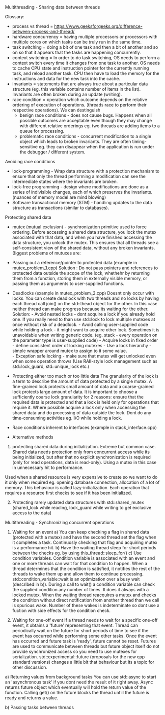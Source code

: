 Multithreading - Sharing data between threads

Glossary:
- process vs thread = https://www.geeksforgeeks.org/difference-between-process-and-thread/
- hardware concurrency = having multiple processors or processors with multiple cores on which tasks can be truly run in the same time.
- task switching = doing a bit of one task and then a bit of another and so on so that it appears that the tasks are happening concurrently.
- context switching = In order to do task switching, OS needs to perform a context switch every time it changes from one task to another. OS needs to cache CPU state and instruction pointer for the currently running task, and reload another task. CPU then have to load the memory for the instructions and data for the new task into the cache.
- invariants = statements that are always true about a particular data structure (eg. this variable contains number of items in the list). Invariants are often broken during an update (writing).
- race condition = operation which outcome depends on the relative ordering of execution of operations. (threads race to perform their respective operations). 
We can destinguish 
    - benign race conditions - does not cause bugs. Happens when all possible outcomes are acceptable even though they may change with different relative orderings eg. two threads are adding items to a queue for processing.
    - problematic race conditions - concurrent modification to a single object which leads to broken invariants. They are often timing-sensitive eg. they can disappear when the application is run under the debugger / different system.


Avoiding race conditions
- lock-programming - Wrap data structure with a protection mechanism to ensure that only the thread performing a modification can see the intermediate states where the invariants are broken. 
- lock-free programming - design where modifications are done as a series of indivisible changes, each of which preserves the invariants. (nuances of memory model are mind blowing)
- Software transactional memory (STM) - handling updates to the data structure as transactions (similar to databases).


Protecting shared data
- mutex (mutual exclusion) - synchronization primitive used to force ordering. Before accessing a shared data structure, you lock the mutex associated with that data, and when you have finished accessing the data structure, you unlock the mutex. This ensures that all threads see a self-consistent view of the shared data, without any broken invariants.
Biggest problems of mutuxes are:
* Passing out a reference/pointer to protected data (example in mutex_problem_1.cpp)
    Solution : Do not pass pointers and references to protected data outside the scope of the lock, whethehr by returning them from a function, storing them in externally visible memory, or passing them as arguments to user-supplied functions.

* Deadlocks (example in mutex_problem_2.cpp)
Doesnt only occur with locks. You can create deadlock with two threads and no locks by having each thread call join() on the std::thead object for the other. In this case neither thread can make progress because its waiting for the other.
    Solution:
            - Avoid nested locks - dont acquire a lock if you already hold one. If you really need to than use std::lock to lock multiple mutexes at once without risk of a deadlock.
            - Avoid calling user-supplied code while holding a lock - it might want to acquire other lock. Sometimes it is unavoidable when writing generic code. (eg. stack - every operation on the parameter type is user-supplied code)
            - Acquire locks in fixed order - define consistent order of locking mutexes
            - Use a lock hierarchy - simple wrapper around mutex to assign to it some value.  
            - Exception safe locking - make sure that mutex will get unlocked even when some operation throws (Use RAII-style lock management such as std::lock_guard, std::unique_lock etc.)

* Protecting either too much or too little data
The granularity of the lock is a term to describe the amount of data protected by a single mutex. A fine-grained lock protects small amount of data and a coarse-grained lock protects large amount of data. 
It is important to choose a sufficiently coarse lock granularity for 2 reasons: ensure that the required data is protected and that a lock is held only for operations that require it.
Where possible acquire a lock only when accessing the shared data and do processing of data outside the lock. Dont do any time-consuming activities eg. I/O while holding a lock.  

* Race conditions inherent to interfaces (example in stack_interface.cpp)

- Alternative methods
1. protecting shared data during initialization.
Extreme but common case. Shared data needs protection only from concurrent access while its being initialized, but after that no explicit synchronization is required (only for read operations, data is read-only). Using a mutex in this case in unnecessary hit to performance. 

Used when a shared resource is very expensive to create so we want to do it only when required eg. opening database connection, allocation of a lot of memory.
This behaviour is called lazy-initialization. Each operation that requires a resource first checks to see if it has been initialized.

2. Protecting rarely updated data structures with std::shared_mutex (shared_lock while reading, lock_guard while writing to get exclusive access to the data)


Multithreading - Synchronizing concurrent operations

1. Waiting for an event
a) You can keep checking a flag in shared data (protected with a mutex) and have the second thread set the flag when it completes a task. Continuosly checking that flag and acquiring mutex is a performance hit.
b) Have the waiting thread sleep for short periods between the checks eg. by using this_thread::sleep_for()
c) Use condition variables. Condition variable is associated with an event and one or more threads can wait for that condition to happen. When a thread determines that the condition is satisfied, it notifies the rest of the threads to wake them up and allow them to continue processing.
std::condition_variable::wait is an optimization over a busy wait (described in b)). 
During a call to wait() a condition variable can check the supplied condition any number of times. It does it always with a locked mutex. When the waiting thread reacquires a mutex and checks the condition without direct notification from another thread than we call is spurious wake. Number of these wakes is indeterminate so dont use a fuction with side effects for the condition check. 

2. Waiting for one-off event
If a thread needs to wait for a specific one-off event, it obtains a 'future' representing that event. Thread can periodically wait on the future for short periods of time to see if the event has occurred while performing some other tasks. Once the event has occurred and future task is 'ready', future cannot be reset.
Futures are used to communicate between threads but future object itself do not provide synchronized access so you need to use mutexes for serialization.
std::experimental::future (proposals for the new cpp standard versions) changes a little bit that behaviour but its a topic for other discussion.

a) Returning values from background tasks
You can use std::async to start an 'asynchronous task' if you dont need the result of it right away. Async returns future object which eventually will hold the return value of the function. Calling get() on the future blocks the thread untill the future is ready and returns a value. 

b) Passing tasks between threads

